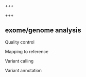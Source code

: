 +++

+++
## exome/genome analysis

Quality control

Mapping to reference

Variant calling

Variant annotation